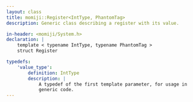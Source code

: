 ```yaml
---
layout: class
title: momiji::Register<IntType, PhantomTag>
description: Generic class describing a register with its value.

in-header: <momiji/System.h>
declaration: |
    template < typename IntType, typename PhantomTag >
    struct Register

typedefs:
    'value_type':
        definition: IntType
        description: |
            A typedef of the first template parameter, for usage in
            generic code.
---
```

